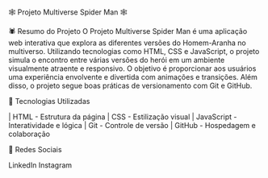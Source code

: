 🕸️ Projeto Multiverse Spider Man 🕸️

🕷️ Resumo do Projeto
O Projeto Multiverse Spider Man é uma aplicação web interativa que explora as diferentes versões do Homem-Aranha no multiverso. 
Utilizando tecnologias como HTML, CSS e JavaScript, o projeto simula o encontro entre várias versões do herói em um ambiente visualmente atraente e responsivo.
O objetivo é proporcionar aos usuários uma experiência envolvente e divertida com animações e transições.
Além disso, o projeto segue boas práticas de versionamento com Git e GitHub.

🚀 Tecnologias Utilizadas

| HTML - Estrutura da página
| CSS - Estilização visual
| JavaScript - Interatividade e lógica
| Git - Controle de versão
| GitHub - Hospedagem e colaboração

📱 Redes Sociais

LinkedIn
Instagram